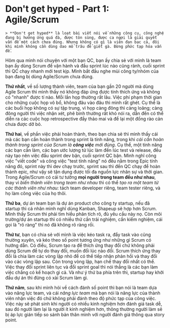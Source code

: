 # Don't get hyped - Part 1: Agile/Scrum

    > **Don't get hyped** là loạt bài viết nói về những công cụ, công nghệ đang bị hưởng ứng quá đà, được tôn sùng, được ca ngợi là giải quyết vấn đề một cách chưa đúng. Nhưng không có gì là viên đạn bạc cả, đôi khi mình không cần dùng dao mổ trâu để giết gà. Đừng phức tạp hóa vấn đề.

Hôm qua mình nói chuyện với một bạn QC, bạn ấy chia sẻ với mình là team bạn ấy dùng Scrum để vận hành và đầu sprint lúc nào cũng rảnh, cuối sprint thì QC chạy nhanh mới test kịp. Mình bắt đầu nghe mùi công ty/nhóm của bạn đang bị dùng Agile/Scrum chưa đúng.

**Thứ nhất**, về số lượng thành viên, team của bạn gần 20 người mà dùng Agile Scrum thì mình thấy nó không đáp ứng được tính thích ứng và không có "nhanh" được tí nào. Mỗi lần họp thường rất lâu. Việc phí phạm thời gian cho những cuộc họp vô bổ, không đâu vào đâu thì mình rất ghét. Cụ thể là các buổi họp không có sự tập trung, vì họp càng đông thì càng loãng; càng đông người thì việc nhận xét, phê bình thường rất khó nói ra, dẫn đến có thể diễn ra các cuộc họp retrospective đầy thảo mai và để lại một đống rào cản chưa được dỡ bỏ.

**Thứ hai**, về phần việc phải hoàn thành, theo bạn chia sẻ thì mình thấy cái mà các bạn cần hoàn thành trong sprint là tính năng, trong khi *cái cần hoàn thành trong sprint của Scrum là **công việc** mới đúng*. Cụ thể, một tính năng các bạn cần làm, các bạn ước lượng từ lúc làm đến lúc test và release, đều này tạo nên việc đầu sprint dev bận, cuối sprint QC bận. Mình nghĩ công việc "viết code" và công việc "test tính năng" nó đều nằm trong Epic tính năng đó, sprint này thì dev chạy trước, sprint sau thì đến QC chạy để hoàn thành epic, như vậy sẽ tận dụng được tối đa nguồn lực nhân sự và thời gian. Trong Agile/Scrum có cái tư tưởng **mọi người trong team đều như nhau**, thay vì *biến thành viên trong team như nhau* thì có thể *tạo ra một team từ các thành viên như nhau*: tách team developer riêng, team tester riêng, và họ làm công việc của họ thôi.

**Thứ ba**, dự án team bạn là dự án product cho công ty startup, nếu đã startup thì cá nhân mình nghĩ dùng Kanban, Shapeup sẽ hợp hơn Scrum. Mình thấy Scrum thì phải tìm hiểu phân tích rõ, đủ yêu cầu này nọ. Còn môi trường/dự án startup thì có nhiều thứ cần trải nghiệm, cần kiểm nghiệm, cái gọi là "rõ ràng" thì nó đã không rõ ràng rồi.

**Thứ tư**, bạn có chia sẻ với mình là việc kéo task ra, đẩy task vào cũng thường xuyên, và kéo theo số point tương ứng như những gì Scrum có hướng dẫn. Có điều, Scrum tạo ra để thích ứng thay đổi chứ không phải dùng Scrum để tự do thay đổi, muốn đổi lúc nào đổi. Scrum thích ứng thay đổi là chia làm các vòng lặp nhỏ để có thể tiếp nhận phản hồi và thay đổi vào các vòng lặp sau. Còn trong vòng lặp, hạn chế thay đổi nhất có thể. Việc thay đổi sprint liên tục và đổi sprint goal thì nói thẳng là các bạn làm việc chẳng có kế hoạch gì cả. Và như ý thứ ba phía trên thì, startup hay khởi đầu dự án thì đừng có xài Scrum làm gì.

**Thứ năm**, sau khi mình hỏi về cách đánh số point thì bạn nói là team dựa vào năng lực team, và cái *năng lực team* mà bạn nói là năng lực của thành viên nhận việc đó chứ không phải đánh theo độ phức tạp của công việc. Việc này sẽ phát sinh khi người có nhiều kinh nghiệm hơn đánh giá task dễ, sau đó người làm lại là người ít kinh nghiệm hơn, thông thường người làm sẽ bị áp lực gián tiếp so sánh bản thân mình với người đánh giá thông qua story point.